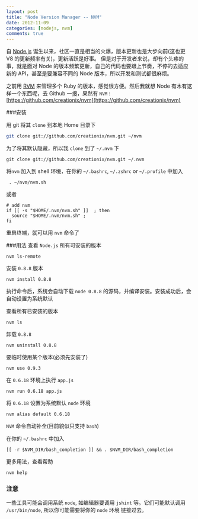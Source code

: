 ```yaml
---
layout: post
title: "Node Version Manager -- NVM"
date: 2012-11-09
categories: [nodejs, nvm]
comments: true
---
```


自 [Node.js](http://nodejs.org/) 诞生以来，社区一直是相当的火爆，版本更新也是大步向前(这也更 V8 的更新频率有关)，更新活跃是好事。
但是对于开发者来说，却有个头疼的事，就是面对 Node 的版本频繁更新，自己的代码也要跟上节奏，不停的去适应新的 API，甚至是要兼容不同的 Node 版本，所以开发和测试都很麻烦。

之前用 [RVM](https://rvm.io/) 来管理多个 Ruby 的版本，感觉很方便。然后我就想 Node 有木有这样一个东西呢，去 Github 一搜，果然有 `NVM` : [https://github.com/creationix/nvm](https://github.com/creationix/nvm)

<!-- more -->

###安装

用 git 将其 `clone` 到本地 Home 目录下

```bash
git clone git://github.com/creationix/nvm.git ~/nvm
```
    
为了将其默认隐藏，所以我 `clone` 到了 `~/.nvm` 下

    git clone git://github.com/creationix/nvm.git ~/.nvm
    
将`nvm` 加入到 shell 环境，在你的 `~/.bashrc`, `~/.zshrc` or `~/.profile` 中加入
     
     . ~/nvm/nvm.sh
  
或者
  
    # add nvm  
    if [[ -s "$HOME/.nvm/nvm.sh" ]]  ; then   
      source "$HOME/.nvm/nvm.sh" ;  
    fi

重启终端，就可以用 `nvm` 命令了

###用法
查看 `Node.js` 所有可安装的版本

    nvm ls-remote

安装 `0.8.8` 版本
    
    nvm install 0.8.8
    
执行命令后，系统会自动下载 `node 0.8.8` 的源码，并编译安装。安装成功后，会自动设置为系统默认 

查看所有已安装的版本

    nvm ls
    
卸载 `0.8.8`

    nvm uninstall 0.8.8
    
要临时使用某个版本(必须先安装了)
    
    nvm use 0.9.3

在 `0.6.18` 环境上执行 `app.js`

    nvm run 0.6.18 app.js
    
将 `0.6.18` 设置为系统默认 `node` 环境
    
    nvm alias default 0.6.18
    
`NVM` 命令自动补全(目前貌似只支持 `bash`)

在你的 `~/.bashrc` 中加入

    [[ -r $NVM_DIR/bash_completion ]] && . $NVM_DIR/bash_completion
    
更多用法，查看帮助

    nvm help
    
### 注意
一些工具可能会调用系统 `node`, 如编辑器要调用 `jshint` 等。它们可能默认调用 `/usr/bin/node`, 所以你可能需要将你的 `node` 环境 链接过去。 